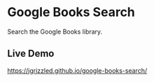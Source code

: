 # Google Books Search

Search the Google Books library.

## Live Demo

https://jgrizzled.github.io/google-books-search/
